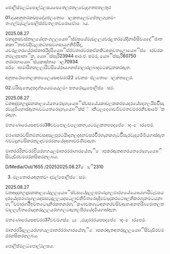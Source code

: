 පොලිස්මලධ්පොල්ඨලසයපෙතෙලරතලවෙැදගතපතලතුර

01.දයඅනුතරකවපදේයජලතොොලකතලෙවපේතලගැනම- තංගල්මැඩල්පොලිස්ජවතලතවරොඒොොය.

2025.08.27 වනදනසවස්කාලයේදතංගලලයොාිස්වසයේමැඩලලයවරළතරයේදිනාමිසිවයදේිජාතකකාිතාවවදිවැලකටහසවගසායගනිමිසිිද, යවරළතරයේරාජකාරයිදසියොාිස්ජවතාරවරකඒකකිටඅනුවතඋොයොාිස්ොරවරකනමලදසානාික, යොාිස්සැරිි23944 ආර.ජ. සමර, යොාිස්සැරිි60750 තරාරහායොාිස්යකාස්තාොල70934 පර්ොපමාරිනනලලාරිවසියේරායගනප්මාලාරලබාදමටකටුතකරඇත.

අනුතරොතොලකතලෙෙයසඅවරර22 වෙනපං‍ ජලතොොලකතලෙර.

02.වරිසැතෙැදපදග්පයයමයයලම- පතරොැැැපොලිස්ෙසම.

2025.08.27 වනඅදදනඋදෑසනකාලයේයතරොැහැයොාිස්වසයේයකාවලකකරපයදරයේපදගලයිපවිිසැරවැදමියගාස්ඇතබවටයතරොැහැයොාිස්ස්්ානිටලදොණවවිවමතවමරරනිවආරේ්කරඇත.

මතණොරෙයසඅවරර39වවපොලවලොකත,යටමලකතපපද‍පේොදංංොරපෙර.

මරණකරවසිතමනවසඅසලපුරටයිාදනලදඅනවසරවිිරහැනකගැටවිිසැරවැදයමිමියගාස්ඇතබවටදැනටසිකරනලදවමරරනයේදඅනාවරණිවඇත.

මෘතරරරිනවරරඑියරහහයලමෘතරරරාගාරයේතැිොපකරඇතඅතරයතරොැහැයොාිසිවැඩිරවමරරනසිකරනලබය.

D/Media/Out/1655 /20252025.08.27ොැි2310

03. මලතොරයඅනුතව- දඹල්පොලිස්ෙසම.

2025.08.27 වනඅදදනඋදෑසනකාලයේදුලලයොාිස්වසයේදුලලපරණෑගලමාරගයේයොායහාරිවැවපයදරයේදපරණෑගලයදසසටදුලලයදසටලාවනිවිතරොැදිවොැදකරටොාලනිකරගැනමටයනාහැිවමාරගයිිඉවතටොැනිරකතනරහැිකණවකගැටඅනතරවසිවඇත.අනතරිබරොතලතවාලලැබිතරොැදකරදුලලයරහහලටඇතලපිරයේදමියගාස්ඇත.

මතණොරෙයසඅවරර37වවමගස්ෙැෙ,මැදරරරයපපද‍පේොදංංොරපෙර.

මෘතරරරිදුලලයරහහයලමෘතරරරාගාරයේතැිොපකරඇතඅතරදුලලයොාිසිවැඩිරවමරරනසිකරනලබය.

පොලිස්මලධ්පොල්ඨලසය.